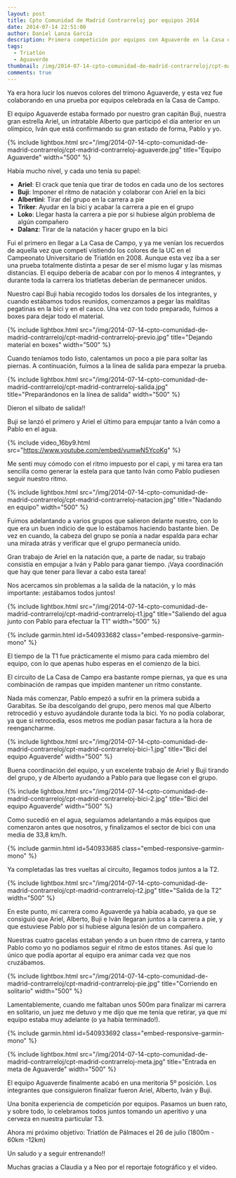 ```yaml
---
layout: post
title: Cpto Comunidad de Madrid Contrarreloj por equipos 2014
date: 2014-07-14 22:51:00
author: Daniel Lanza García
description: Primera competición por equipos con Aguaverde en la Casa de Campo finalizando en 5º posición.
tags:
  - Triatlón
  - Aguaverde
thumbnail: /img/2014-07-14-cpto-comunidad-de-madrid-contrarreloj/cpt-madrid-contrarreloj-aguaverde.jpg
comments: true
---
```


Ya era hora lucir los nuevos colores del trimono Aguaverde, y esta vez fue colaborando en una prueba por equipos celebrada en la Casa de Campo.

El equipo Aguaverde estaba formado por nuestro gran capitán Buji, nuestra gran estrella Ariel, un intratable Alberto que participó el día anterior en un olímpico, Iván que está confirmando su gran estado de forma, Pablo y yo.

{% include lightbox.html src="/img/2014-07-14-cpto-comunidad-de-madrid-contrarreloj/cpt-madrid-contrarreloj-aguaverde.jpg" title="Equipo Aguaverde" width="500" %}

Había mucho nivel, y cada uno tenía su papel:

  - **Ariel**: El crack que tenía que tirar de todos en cada uno de los sectores
  - **Buji**: Imponer el ritmo de natación y colaborar con Ariel en la bici
  - **Albertini**: Tirar del grupo en la carrera a pie
  - **Triker**: Ayudar en la bici y acabar la carrera a pie en el grupo
  - **Loko**: Llegar hasta la carrera a pie por si hubiese algún problema de algún compañero
  - **Dalanz**: Tirar de la natación y hacer grupo en la bici

Fui el primero en llegar a La Casa de Campo, y ya me venían los recuerdos de aquella vez que competí vistiendo los colores de la UC en el Campeonato Universitario de Triatlón en 2008. Aunque esta vez iba a ser una prueba totalmente distinta a pesar de ser el mismo lugar y las mismas distancias. El equipo debería de acabar con por lo menos 4 integrantes, y durante toda la carrera los triatletas deberían de permanecer unidos.

Nuestro capi Buji había recogido todos los dorsales de los integrantes, y cuando estábamos todos reunidos, comenzamos a pegar las malditas pegatinas en la bici y en el casco. Una vez con todo preparado, fuimos a boxes para dejar todo el material.

{% include lightbox.html src="/img/2014-07-14-cpto-comunidad-de-madrid-contrarreloj/cpt-madrid-contrarreloj-previo.jpg" title="Dejando material en boxes" width="500" %}

Cuando teníamos todo listo, calentamos un poco a pie para soltar las piernas. A continuación, fuimos a la línea de salida para empezar la prueba.

{% include lightbox.html src="/img/2014-07-14-cpto-comunidad-de-madrid-contrarreloj/cpt-madrid-contrarreloj-salida.jpg" title="Preparándonos en la línea de salida" width="500" %}

Dieron el silbato de salida!!

Buji se lanzó el primero y Ariel el último para empujar tanto a Iván como a Pablo en el agua.

{% include video_16by9.html src="https://www.youtube.com/embed/vumwN5YcoKg" %}

Me sentí muy cómodo con el ritmo impuesto por el capi, y mi tarea era tan sencilla como generar la estela para que tanto Iván como Pablo pudiesen seguir nuestro ritmo.

{% include lightbox.html src="/img/2014-07-14-cpto-comunidad-de-madrid-contrarreloj/cpt-madrid-contrarreloj-natacion.jpg" title="Nadando en equipo" width="500" %}

Fuimos adelantando a varios grupos que salieron delante nuestro, con lo que era un buen indicio de que lo estábamos haciendo bastante bien. De vez en cuando, la cabeza del grupo se ponía a nadar espalda para echar una mirada atrás y verificar que el grupo permanecía unido.

Gran trabajo de Ariel en la natación que, a parte de nadar, su trabajo consistía en empujar a Iván y Pablo para ganar tiempo. ¡Vaya coordinación que hay que tener para llevar a cabo esta tarea!

Nos acercamos sin problemas a la salida de la natación, y lo más importante: ¡estábamos todos juntos!

{% include lightbox.html src="/img/2014-07-14-cpto-comunidad-de-madrid-contrarreloj/cpt-madrid-contrarreloj-t1.jpg" title="Saliendo del agua junto con Pablo para efectuar la T1" width="500" %}

{% include garmin.html id=540933682 class="embed-responsive-garmin-mono" %}

El tiempo de la T1 fue prácticamente el mismo para cada miembro del equipo, con lo que apenas hubo esperas en el comienzo de la bici.

El circuito de La Casa de Campo era bastante rompe piernas, ya que es una combinación de rampas que impiden mantener un ritmo constante.

Nada más comenzar, Pablo empezó a sufrir en la primera subida a Garabitas. Se iba descolgando del grupo, pero menos mal que Alberto retrocedió y estuvo ayudándole durante toda la bici. Yo no podía colaborar, ya que si retrocedía, esos metros me podían pasar factura a la hora de reengancharme.

{% include lightbox.html src="/img/2014-07-14-cpto-comunidad-de-madrid-contrarreloj/cpt-madrid-contrarreloj-bici-1.jpg" title="Bici del equipo Aguaverde" width="500" %}

Buena coordinación del equipo, y un excelente trabajo de Ariel y Buji tirando del grupo, y de Alberto ayudando a Pablo para que llegase con el grupo.

{% include lightbox.html src="/img/2014-07-14-cpto-comunidad-de-madrid-contrarreloj/cpt-madrid-contrarreloj-bici-2.jpg" title="Bici del equipo Aguaverde" width="500" %}

Como sucedió en el agua, seguíamos adelantando a más equipos que comenzaron antes que nosotros, y finalizamos el sector de bici con una media de 33,8 km/h.

{% include garmin.html id=540933685 class="embed-responsive-garmin-mono" %}

Ya completadas las tres vueltas al circuito, llegamos todos juntos a la T2.

{% include lightbox.html src="/img/2014-07-14-cpto-comunidad-de-madrid-contrarreloj/cpt-madrid-contrarreloj-t2.jpg" title="Salida de la T2" width="500" %}

En este punto, mi carrera como Aguaverde ya había acabado, ya que se consiguió que Ariel, Alberto, Buji e Iván llegaran juntos a la carrera a pie, y que estuviese Pablo por si hubiese alguna lesión de un compañero.

Nuestras cuatro gacelas estaban yendo a un buen ritmo de carrera, y tanto Pablo como yo no podíamos seguir el ritmo de estos titanes. Así que lo único que podía aportar al equipo era animar cada vez que nos cruzábamos.

{% include lightbox.html src="/img/2014-07-14-cpto-comunidad-de-madrid-contrarreloj/cpt-madrid-contrarreloj-pie.jpg" title="Corriendo en solitario" width="500" %}

Lamentablemente, cuando me faltaban unos 500m para finalizar mi carrera en solitario, un juez me detuvo y me dijo que me tenía que retirar, ya que mi equipo estaba muy adelante (o ya había terminado!).

{% include garmin.html id=540933692 class="embed-responsive-garmin-mono" %}

{% include lightbox.html src="/img/2014-07-14-cpto-comunidad-de-madrid-contrarreloj/cpt-madrid-contrarreloj-meta.jpg" title="Entrada en meta de Aguaverde" width="500" %}

El equipo Aguaverde finalmente acabó en una meritoria 5º posición. Los integrantes que consiguieron finalizar fueron Ariel, Alberto, Iván y Buji.

Una bonita experiencia de competición por equipos. Pasamos un buen rato, y sobre todo, lo celebramos todos juntos tomando un aperitivo y una cerveza en nuestra particular T3.

Ahora mi próximo objetivo: Triatlón de Pálmaces el 26 de julio (1800m - 60km -12km)

Un saludo y a seguir entrenando!!

Muchas gracias a Claudia y a Neo por el reportaje fotográfico y el vídeo.
